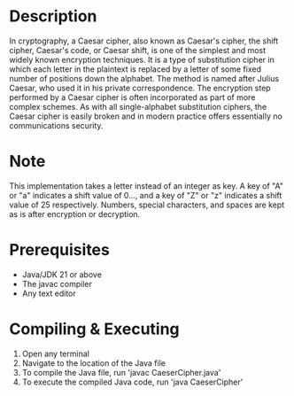 # Description
In cryptography, a Caesar cipher, also known as Caesar's cipher, the shift cipher, Caesar's code, or Caesar shift, is one of the simplest and most widely known encryption techniques. It is a type of substitution cipher in which each letter in the plaintext is replaced by a letter of some fixed number of positions down the alphabet. The method is named after Julius Caesar, who used it in his private correspondence. The encryption step performed by a Caesar cipher is often incorporated as part of more complex schemes. As with all single-alphabet substitution ciphers, the Caesar cipher is easily broken and in modern practice offers essentially no communications security.

# Note
This implementation takes a letter instead of an integer as key. A key of "A" or "a" indicates a shift value of 0..., and a key of "Z" or "z" indicates a shift value of 25 respectively. Numbers, special characters, and spaces are kept as is after encryption or decryption.

# Prerequisites
- Java/JDK 21 or above
- The javac compiler
- Any text editor

# Compiling & Executing
1. Open any terminal
2. Navigate to the location of the Java file
3. To compile the Java file, run 'javac CaeserCipher.java'
4. To execute the compiled Java code, run 'java CaeserCipher'
